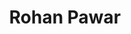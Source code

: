 ---
title: Rohan Pawar
headshot: images/uploads/Rohan_Pawar.jpg
role: Graphics / Title Sequence
year: Junior
major: New Media Design
webpage: https://rohanpawardesign.com/
lead: false
---